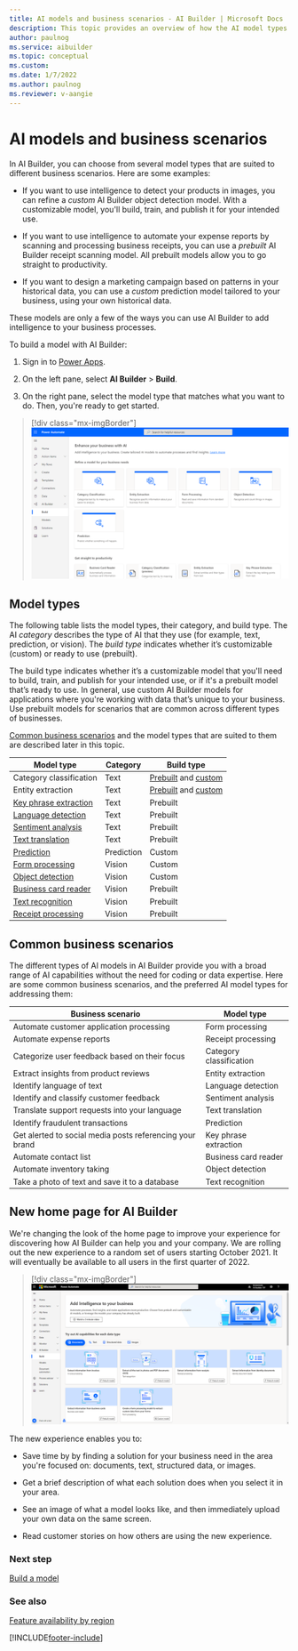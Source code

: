 ```yaml
---
title: AI models and business scenarios - AI Builder | Microsoft Docs
description: This topic provides an overview of how the AI model types that you can create in AI Builder relate to various business scenarios.
author: paulnog
ms.service: aibuilder
ms.topic: conceptual
ms.custom:
ms.date: 1/7/2022
ms.author: paulnog
ms.reviewer: v-aangie
---
```


# AI models and business scenarios

In AI Builder, you can choose from several model types that are suited to different business scenarios. Here are some examples:

- If you want to use intelligence to detect your products in images, you can refine a *custom* AI Builder object detection model. With a customizable model, you'll build, train, and publish it for your intended use.

- If you want to use intelligence to automate your expense reports by scanning and processing business receipts, you can use a *prebuilt* AI Builder receipt scanning model. All prebuilt models allow you to go straight to productivity.

- If you want to design a marketing campaign based on patterns in your historical data, you can use a *custom* prediction model tailored to your business, using your own historical data.

These models are only a few of the ways you can use AI Builder to add intelligence to your business processes.

To build a model with AI Builder:

1. Sign in to [Power Apps](https://make.powerapps.com).

1. On the left pane, select **AI Builder** > **Build**.

1. On the right pane, select the model type that matches what you want to do. Then, you're ready to get started.

> [!div class="mx-imgBorder"]
> ![Screenshot of AI Builder home page.](media/ai-builder-home.png "AI Builder home page")

## Model types

The following table lists the model types, their category, and build type. The AI *category* describes the type of AI that they use (for example, text, prediction, or vision). The *build type* indicates whether it’s customizable (custom) or ready to use (prebuilt).

The build type indicates whether it’s a customizable model that you'll need to build, train, and publish for your intended use, or if it's a prebuilt model that’s ready to use. In general, use custom AI Builder models for applications where you're working with data that’s unique to your business. Use prebuilt models for scenarios that are common across different types of businesses.

[Common business scenarios](#common-business-scenarios) and the model types that are suited to them are described later in this topic.

| **Model type** | **Category** | **Build type** |
| ----- | ----- | ----- |
| Category classification  |Text|[Prebuilt](prebuilt-category-classification.md) and [custom](text-classification-overview.md)  |
| Entity extraction  |Text|[Prebuilt](prebuilt-entity-extraction.md) and [custom](entity-extraction-overview.md)  |
| [Key phrase extraction](prebuilt-key-phrase.md)|Text|Prebuilt |
| [Language detection](prebuilt-language-detection.md)|Text|Prebuilt |
| [Sentiment analysis](prebuilt-sentiment-analysis.md)|Text|Prebuilt |
| [Text translation](prebuilt-text-translation.md)|Text|Prebuilt |
| [Prediction](prediction-overview.md)|Prediction|Custom |
| [Form processing](form-processing-model-overview.md)|Vision|Custom |
| [Object detection](object-detection-overview.md)|Vision|Custom |
| [Business card reader](prebuilt-business-card.md)|Vision|Prebuilt |
| [Text recognition](prebuilt-text-recognition.md)|Vision|Prebuilt |
| [Receipt processing](prebuilt-receipt-processing.md)|Vision|Prebuilt |

## Common business scenarios

The different types of AI models in AI Builder provide you with a broad range of AI capabilities without the need for coding or data expertise. Here are some common business scenarios, and the preferred AI model types for addressing them:

| **Business scenario** | **Model type** |
| ----- | ----- |
Automate customer application processing|Form processing
Automate expense reports|Receipt processing
Categorize user feedback based on their focus | Category classification
Extract insights from product reviews | Entity extraction
Identify language of text | Language detection
Identify and classify customer feedback|Sentiment analysis
Translate support requests into your language|Text translation
Identify fraudulent transactions|Prediction
Get alerted to social media posts referencing your brand | Key phrase extraction
Automate contact list |Business card reader
Automate inventory taking|Object detection
Take a photo of text and save it to a database |Text recognition

## New home page for AI Builder

We're changing the look of the home page to improve your experience for discovering how AI Builder can help you and your company. We are rolling out the new experience to a random set of users starting October 2021. It will eventually be available to all users in the first quarter of 2022.

> [!div class="mx-imgBorder"]
> ![Screenshot of Explore AI Builder home page.](media/ai-builder-home-explore.png "Explore AI Builder home page")

The new experience enables you to:

- Save time by by finding a solution for your business need in the area you're focused on: documents, text, structured data, or images.

- Get a brief description of what each solution does when you select it in your area.

- See an image of what a model looks like, and then immediately upload your own data on the same screen.

- Read customer stories on how others are using the new experience.

### Next step

[Build a model](build-model.md)

### See also

[Feature availability by region](availability-region.md)


[!INCLUDE[footer-include](includes/footer-banner.md)]
